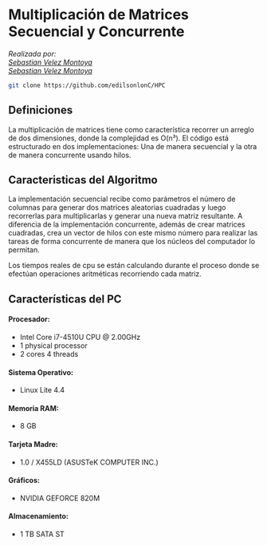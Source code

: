 # Multiplicación de Matrices Secuencial y Concurrente

*Realizada por:* \
*[Sebastian Velez Montoya](https://github.com/sebasttianvelez)* \
*[Sebastian Velez Montoya](https://github.com/sebasttianvelez)*

```bash
git clone https://github.com/edilsonlonC/HPC
```

## Definiciones
La multiplicación de matrices tiene como característica recorrer un arreglo de dos dimensiones, donde la complejidad es O(n³). El código está estructurado en dos implementaciones: Una de manera secuencial y la otra de manera concurrente usando hilos. 

## Caracteristicas del Algoritmo

La implementación secuencial recibe como parámetros el número de columnas para generar dos matrices aleatorias cuadradas y luego recorrerlas para multiplicarlas y generar una nueva matriz resultante. A diferencia de la implementación concurrente, además de crear matrices cuadradas, crea un vector de hilos con este mismo número para realizar las tareas de forma concurrente de manera que los núcleos del computador lo permitan. 

Los tiempos reales de cpu se están calculando durante el proceso donde se efectúan operaciones aritméticas recorriendo cada matriz.

## Características del PC

#### Procesador: 
* Intel Core i7-4510U CPU @ 2.00GHz 
* 1 physical processor 
* 2 cores 4 threads

#### Sistema Operativo:
* Linux Lite 4.4

#### Memoria RAM:
* 8 GB

#### Tarjeta Madre:
* 1.0 / X455LD (ASUSTeK COMPUTER INC.)

#### Gráficos:
* NVIDIA GEFORCE 820M

#### Almacenamiento:
* 1 TB SATA ST


